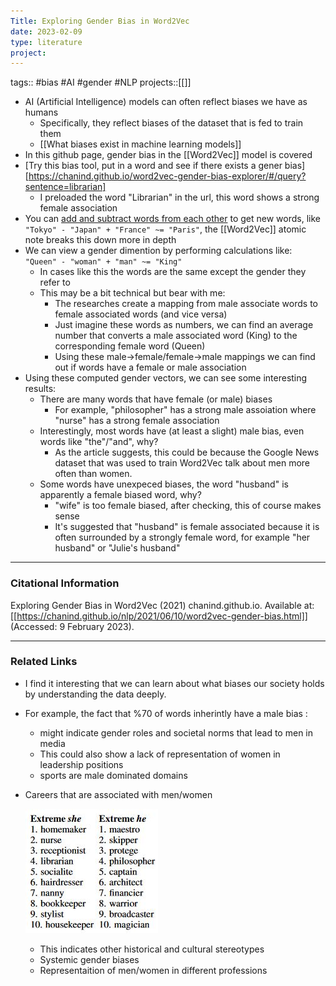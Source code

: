 ```yaml
---
Title: Exploring Gender Bias in Word2Vec
date: 2023-02-09
type: literature
project:
---
```

tags:: #bias #AI #gender #NLP 
projects::[[]]


- AI (Artificial Intelligence) models can often reflect biases we have as humans
	- Specifically, they reflect biases of the dataset that is fed to train them
	- [[What biases exist in machine learning models]]
- In this github page, gender bias in the [[Word2Vec]] model is covered
- [Try this bias tool, put in a word and see if there exists a gener bias][https://chanind.github.io/word2vec-gender-bias-explorer/#/query?sentence=librarian]
	- I preloaded the word "Librarian" in the url, this word shows a strong female association
- You can [add and subtract words from each other](https://www.sciencedirect.com/science/article/abs/pii/0010028573900236) to get new words, like `"Tokyo" - "Japan" + "France" ~= "Paris"`, the [[Word2Vec]] atomic note breaks this down more in depth
- We can view a gender dimention by performing calculations like: `"Queen" - "woman" + "man" ~= "King"`
	- In cases like this the words are the same except the gender they refer to
	- This may be a bit technical but bear with me:
		- The researches create a mapping from male associate words to female associated words (and vice versa)
		- Just imagine these words as numbers, we can find an average number that converts a male associated word (King) to the corresponding female word (Queen)
		- Using these male->female/female->male mappings we can find out if words have a female or male association
- Using these computed gender vectors, we can see some interesting results:
	- There are many words that have female (or male) biases
		- For example, "philosopher" has a strong male assoiation where "nurse" has a strong female association
	- Interestingly, most words have (at least a slight) male bias, even words like "the"/"and", why?
		- As the article suggests, this could be because the Google News dataset that was used to train Word2Vec talk about men more often than women.
	- Some words have unexpeced biases, the word "husband" is apparently a female biased word, why?
		- "wife" is too female biased, after checking, this of course makes sense
		- It's suggested that "husband" is female associated because it is often surrounded by a strongly female word, for example "her husband" or "Julie's husband"
---
### Citational Information

Exploring Gender Bias in Word2Vec (2021) chanind.github.io. Available at: [[https://chanind.github.io/nlp/2021/06/10/word2vec-gender-bias.html]] (Accessed: 9 February 2023).


---

### Related Links
- I find it interesting that we can learn about what biases our society holds by understanding the data deeply.
- For example, the fact that %70 of words inherintly have a male bias :
	- might indicate gender roles and societal norms that lead to men in media 
	- This could also show a lack of representation of women in leadership positions
	- sports are male dominated domains
-  Careers that are associated with men/women  

	![gender-biases-word2vec.JPG](../assets/gender-biases-word2vec.JPG)  
	- This indicates other historical and cultural stereotypes
	- Systemic gender biases
	- Representaition of men/women in different professions
